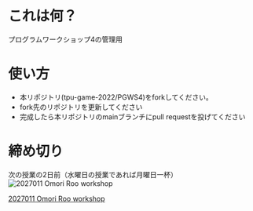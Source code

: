 # これは何？
プログラムワークショップ4の管理用

# 使い方

- 本リポジトリ(tpu-game-2022/PGWS4)をforkしてください。
- fork先のリポジトリを更新してください
- 完成したら本リポジトリのmainブランチにpull requestを投げてください


# 締め切り
次の授業の2日前（水曜日の授業であれば月曜日一杯）
![2027011 Omori Roo workshop](https://user-images.githubusercontent.com/71996772/191467288-9ee51713-bc84-403b-a320-aa38b7c04070.png)

[2027011 Omori Roo workshop](https://d.kuku.lu/64296430e)
